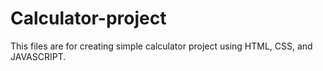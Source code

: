 # Calculator-project
This files are for creating simple calculator project using HTML, CSS, and JAVASCRIPT.
